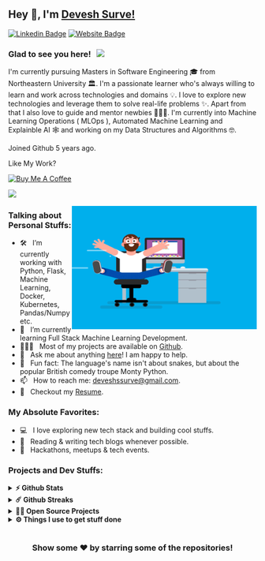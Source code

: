 ## Hey 👋, I'm [Devesh Surve!](https://github.com/deveshcode/)

[![Linkedin Badge](https://img.shields.io/badge/-LinkedIn-0e76a8?style=flat-square&logo=Linkedin&logoColor=white)](https://www.linkedin.com/in/deveshsurve/)
[![Website Badge](https://img.shields.io/badge/Website-3b5998?style=flat-square&logo=google-chrome&logoColor=white)](https://deveshcode.github.io/portfolio)

### Glad to see you here! &nbsp; ![](https://visitor-badge.glitch.me/badge?page_id=deveshcode.deveshcode&style=flat-square&color=0088cc)

I'm currently pursuing Masters in Software Engineering 🎓 from Northeastern University 🏛. I'm a passionate learner who's always willing to learn and work across technologies and domains 💡. I love to explore new technologies and leverage them to solve real-life problems ✨. Apart from that I also love to guide and mentor newbies 👨🏻‍💻. I'm currently into Machine Learning Operations ( MLOps ), Automated Machine Learning and Explainble AI 🕸️ and working on my Data Structures and Algorithms 🤓.

Joined Github 5 years ago.

Like My Work?

<a href="https://www.buymeacoffee.com/deveshssur1" target="_blank"><img src="https://cdn.buymeacoffee.com/buttons/v2/default-yellow.png" alt="Buy Me A Coffee" height="60px" width="217px" ></a>

[![](https://gitwar.herokuapp.com/badge?username=deveshcode&label=Gitwar%20Profile%20Score&style=for-the-badge&color=0088cc)](https://gitwar.herokuapp.com/)

<img align="right" height="250" width="375" alt="" src="https://raw.githubusercontent.com/deveshcode/deveshcode/master/gifs/coder.gif" />

### Talking about Personal Stuffs:

- 🛠 &nbsp; I’m currently working with Python, Flask, Machine Learning, <br /> Docker, Kubernetes, Pandas/Numpy etc.
- 🚀 &nbsp; I’m currently learning Full Stack Machine Learning Development.
- 👨🏻‍💻 &nbsp; Most of my projects are available on [Github](https://github.com/deveshcode).
- 💬 &nbsp; Ask me about anything [here](https://github.com/deveshcode/deveshcode/issues/2)! I am happy to help.
- 👾 &nbsp; Fun fact: The language's name isn't about snakes, but about the popular British comedy troupe Monty Python.
- 📫 &nbsp; How to reach me: deveshssurve@gmail.com.
- 📝 &nbsp; Checkout my [Resume](https://github.com/deveshcode/deveshcode/blob/master/resume.pdf).

### My Absolute Favorites:

- 💻 &nbsp; I love exploring new tech stack and building cool stuffs.
- 📰 &nbsp; Reading & writing tech blogs whenever possible.
- 🍕 &nbsp; Hackathons, meetups & tech events.

<!--
<code><img height="25" src="https://raw.githubusercontent.com/github/explore/80688e429a7d4ef2fca1e82350fe8e3517d3494d/topics/sass/sass.png" alt="sass"></code>
-->

### Projects and Dev Stuffs:

<details>	
  <summary><b>⚡ Github Stats</b></summary>

  <br />
  <img height="180em" src="https://github-readme-stats.vercel.app/api?username=deveshcode&show_icons=true&hide_border=true&&count_private=true&include_all_commits=true" />
  <img height="180em" src="https://github-readme-stats.vercel.app/api/top-langs/?username=deveshcode&exclude_repo=KNN-Image-Classification&show_icons=true&hide_border=true&layout=compact&langs_count=8"/>
</details>

<details>	
  <summary><b>☄️ Github Streaks</b></summary>

  <br />
  <img height="180em" src="https://github-readme-streak-stats.herokuapp.com/?user=deveshcode&hide_border=true" />
</details>

<details>
  <summary><b>🧑‍🚀 Open Source Projects</b></summary>

<table>
    <thead align="center">
      <tr border: none;>
        <td><b>💻 Projects</b></td>
        <td><b>🌟 Stars</b></td>
        <td><b>🍴 Forks</b></td>
        <td><b>🐛 Issues</b></td>
        <td><b>🔔 Pull Requests</b></td>
        <td><b>👨‍💻 Language</b></td>
      </tr>
    </thead>
    <tbody>
      <tr>
	      <td><a href="https://github.com/deveshcode/QnA_RAG"><b>❓ QnA RAG</b></a></td>
        <td><img alt="Stars" src="https://img.shields.io/github/stars/deveshcode/QnA_RAG?style=flat-square&labelColor=343b41"/></td>
        <td><img alt="Forks" src="https://img.shields.io/github/forks/deveshcode/QnA_RAG?style=flat-square&labelColor=343b41"/></td>
        <td><img alt="Issues" src="https://img.shields.io/github/issues/deveshcode/QnA_RAG?style=flat-square"/></td>
        <td><img alt="Pull Requests" src="https://img.shields.io/github/issues-pr/deveshcode/QnA_RAG?style=flat-square"/></td>
        <td><img alt="Language" src="https://img.shields.io/github/languages/top/deveshcode/QnA_RAG?style=flat-square"/></td>
      </tr>
      <tr>
	      <td><a href="https://github.com/deveshcode/SkinRashGenerator"><b>🦠 Skin Rash Generator</b></a></td>
        <td><img alt="Stars" src="https://img.shields.io/github/stars/deveshcode/SkinRashGenerator?style=flat-square&labelColor=343b41"/></td>
        <td><img alt="Forks" src="https://img.shields.io/github/forks/deveshcode/SkinRashGenerator?style=flat-square&labelColor=343b41"/></td>
        <td><img alt="Issues" src="https://img.shields.io/github/issues/deveshcode/SkinRashGenerator?style=flat-square"/></td>
        <td><img alt="Pull Requests" src="https://img.shields.io/github/issues-pr/deveshcode/SkinRashGenerator?style=flat-square"/></td>
        <td><img alt="Language" src="https://img.shields.io/github/languages/top/deveshcode/SkinRashGenerator?style=flat-square"/></td> 
      </tr>
      <tr>
	      <td><a href="https://github.com/deveshcode/parallelized-image-captioner-pytorch"><b>🖼️ Parallelized Image Captioner</b></a></td>
        <td><img alt="Stars" src="https://img.shields.io/github/stars/deveshcode/parallelized-image-captioner-pytorch?style=flat-square&labelColor=343b41"/></td>
        <td><img alt="Forks" src="https://img.shields.io/github/forks/deveshcode/parallelized-image-captioner-pytorch?style=flat-square&labelColor=343b41"/></td>
        <td><img alt="Issues" src="https://img.shields.io/github/issues/deveshcode/parallelized-image-captioner-pytorch?style=flat-square"/></td>
        <td><img alt="Pull Requests" src="https://img.shields.io/github/issues-pr/deveshcode/parallelized-image-captioner-pytorch?style=flat-square"/></td>
        <td><img alt="Language" src="https://img.shields.io/github/languages/top/deveshcode/parallelized-image-captioner-pytorch?style=flat-square"/></td> 
      </tr>
      <tr>
	      <td><a href="https://github.com/deveshcode/GPT-WanderWithDevesh"><b>🌍 GPT Wander With Devesh</b></a></td>
        <td><img alt="Stars" src="https://img.shields.io/github/stars/deveshcode/GPT-WanderWithDevesh?style=flat-square&labelColor=343b41"/></td>
        <td><img alt="Forks" src="https://img.shields.io/github/forks/deveshcode/GPT-WanderWithDevesh?style=flat-square&labelColor=343b41"/></td>
        <td><img alt="Issues" src="https://img.shields.io/github/issues/deveshcode/GPT-WanderWithDevesh?style=flat-square"/></td>
        <td><img alt="Pull Requests" src="https://img.shields.io/github/issues-pr/deveshcode/GPT-WanderWithDevesh?style=flat-square"/></td>
        <td><img alt="Language" src="https://img.shields.io/github/languages/top/deveshcode/GPT-WanderWithDevesh?style=flat-square"/></td> 
      </tr>
    </tbody>
  </table>
  <br />
</details>

<details>	
  <br />
  <summary><b>⚙️ Things I use to get stuff done</b></summary>
  	<ul>
  	    <li><b>OS:</b> macOS Monterey</li>
	    <li><b>Laptop: </b> Macbook Air M1 (2020) </li>
  	    <li><b>Browser: </b> Chrome</li>
	    <li><b>Terminal: </b> Terminal</li>
	    <li><b>Code Editor:</b> VSCode, PyCharm</li>
	    <li><b>To Stay Updated:</b> Medium and Linkedin.</li>
	    <br />
	⚛️ Checkout My Medium <a href="https://deveshsurve.medium.com/">Here</a>.
	</ul>	
</details>

#

<div align="center">

### Show some ❤️ by starring some of the repositories!

</div>
